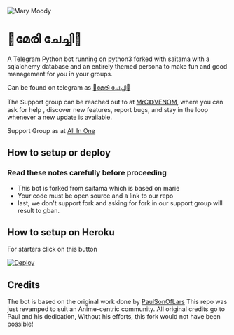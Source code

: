 ![Mary Moody](https://telegra.ph/file/9cba78751e811f9a57251.jpg)
# 💓മേരി ചേച്ചി💓

A Telegram Python bot running on python3 forked with saitama with a sqlalchemy database and an entirely themed persona to make fun and good management for you in your groups.

Can be found on telegram as [💓മേരി ചേച്ചി💓](https://t.me/Mary_.moodybot)

The Support group can be reached out to at [MrC《》VENOM](https://t.me/MrC_VENOM), where you can ask for help , discover new features, report bugs, and stay in the loop whenever a new update is available. 


Support Group as at [All In One](https://t.me/tvseriezzz)

## How to setup or deploy

### Read these notes carefully before proceeding 
 - This bot is forked from saitama which is based on marie
 - Your code must be open source and a link to our repo
 - last, we don't support fork and asking for fork in our support group will result to gban.

## How to setup on Heroku 
For starters click on this button 

[![Deploy](https://www.herokucdn.com/deploy/button.svg)](https://heroku.com/deploy?template=https://github.com/nandhunair1/Mizuki) 

## Credits
The bot is based on the original work done by [PaulSonOfLars](https://github.com/PaulSonOfLars)
This repo was just revamped to suit an Anime-centric community. All original credits go to Paul and his dedication, Without his efforts, this fork would not have been possible!
